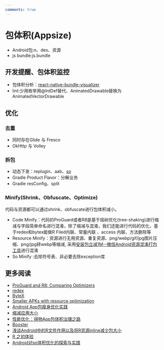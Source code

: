 ```yaml
---
comments: true
---
```


# 包体积(Appsize)


- Android包:n、dex、资源
- js bundle:js.bundle 


## 开发提醒、包体积监控

- 包体积分析：[react-native-bundle-visualizer](https://github.com/IjzerenHein/react-native-bundle-visualizer)
- lint:少用枚举用@IntDef替代、AnimatedDrawable替换为AnimatedVectorDrawable

## 优化

### 去重
 - 同时存在Glide 与 Fresco
 - OkHttp 与 Volley
 
### 拆包
- 动态下发：replugin、aab、[so](https://github.com/IMFWorks/Android-So-Handler)
- Gradle Product Flavor：分解业务
- Gradle resConfig、split

### Minify(Shrink、Obfuscate、Optimize)

代码与资源都可以通过shrink、obfuscate进行包体积减小。

- Code Minify：代码的ProGuard或者R8是基于摇树优化(tree-shaking)进行缩减与字段简单命名进行混淆，除了缩减与混淆，我们还能进行代码的优化，基于redex和bytex能做R Filed内联、常量内联 、access 内联、方法删除等
- Resource Minify：资源进行无用资源、重复资源、png/webp/gif/jpg图片压缩、png/jpg转webp等缩减, 采用[安装包立减1M--微信Android资源混淆打包工具](https://mp.weixin.qq.com/s?__biz=MzAwNDY1ODY2OQ==&mid=208135658&idx=1&sn=ac9bd6b4927e9e82f9fa14e396183a8f#rd)进行混淆
- So Minify :去除符号表、非必要去除exception库
 
## 更多阅读

- [ProGuard and R8: Comparing Optimizers](https://www.guardsquare.com/blog/proguard-and-r8)
- [redex](https://github.com/facebook/redex)
- [ByteX](https://github.com/bytedance/ByteX)
- [Smaller APKs with resource optimization](https://jakewharton.com/smaller-apks-with-resource-optimization/)
- [Android App包瘦身优化实践](https://tech.meituan.com/2017/04/07/android-shrink-overall-solution.html)
- [缩减应用大小](https://developer.android.com/topic/performance/reduce-apk-size?hl=zh-cn)
- [性能优化：得物App包体积治理之路](https://mp.weixin.qq.com/s/1aAgY4OPnZl650Q8vD3LNA)
- [Booster](https://booster.johnsonlee.io/zh/guide/)
- [浅谈Android中的R文件作用以及将R资源inline减少包大小](https://yuweiguocn.github.io/android-r-inline/)
- [R 之初体验](https://medium.com/@morefreefg/%E5%85%B3%E4%BA%8E-r-%E7%9A%84%E4%B8%80%E5%88%87-355f5049bc2c)
- [Android对so体积优化的探索与实践](https://tech.meituan.com/2022/06/02/meituans-technical-exploration-and-practice-of-android-so-volume-optimization.html)
